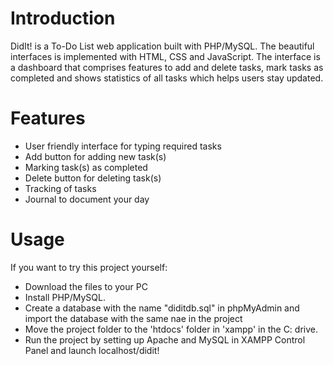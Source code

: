 # Introduction
DidIt! is a To-Do List web application built with PHP/MySQL. The beautiful interfaces is implemented with HTML, CSS and JavaScript. The interface is a dashboard that comprises features to add and delete tasks, mark tasks as completed and shows statistics of all tasks which helps users stay updated.

# Features
* User friendly interface for typing required tasks
* Add button for adding new task(s)
* Marking task(s) as completed
* Delete button for deleting task(s)
* Tracking of tasks
* Journal to document your day

# Usage
If you want to try this project yourself:

* Download the files to your PC
* Install PHP/MySQL.
* Create a database with the name "diditdb.sql" in phpMyAdmin and import the database with the same nae in the project
* Move the project folder to the 'htdocs' folder in 'xampp' in the C: drive. 
* Run the project by setting up Apache and MySQL in XAMPP Control Panel and launch localhost/didit!
